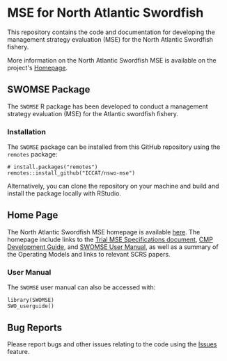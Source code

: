 # MSE for North Atlantic Swordfish

This repository contains the code and documentation for developing the management
strategy evaluation (MSE) for the North Atlantic Swordfish fishery.

More information on the North Atlantic Swordfish MSE is available on the project's [Homepage](https://iccat.github.io/nswo-mse/). 

## SWOMSE Package

The `SWOMSE` R package has been developed to conduct a management strategy 
evaluation (MSE) for the Atlantic swordfish fishery.

### Installation 

The `SWOMSE` package can be installed from this GitHub repository using the `remotes` 
package:
```
# install.packages("remotes")
remotes::install_github("ICCAT/nswo-mse")
```

Alternatively, you can clone the repository on your machine and build and install 
the package locally with RStudio.

## Home Page

The North Atlantic Swordfish MSE homepage is available [here](https://iccat.github.io/nswo-mse/). The homepage include links to the [Trial MSE Specifications document](https://iccat.github.io/nswo-mse/TS/Trial_Specs.html), [CMP Development Guide](https://iccat.github.io/nswo-mse/cMPdevelopment/CMP-Development-Guide.html), and [SWOMSE User Manual](https://iccat.github.io/nswo-mse/UserManual/User_Manual.html), as well as a summary of the Operating Models and links to relevant SCRS papers.

### User Manual
The `SWOMSE` user manual can also be accessed with:
```
library(SWOMSE)
SWO_userguide()
```

## Bug Reports
Please report bugs and other issues relating to the code using the 
[Issues](https://github.com/ICCAT/nswo-mse/issues) feature.




